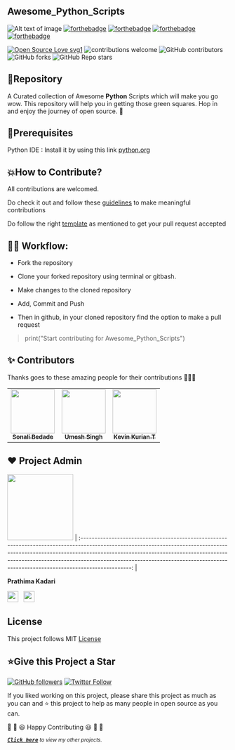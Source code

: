 <h2>Awesome_Python_Scripts</h2>

![Alt text of image](https://github.com/prathimacode-hub/prathimacode-hub/blob/main/CoverPhoto.png)
[![forthebadge](https://forthebadge.com/images/badges/built-by-developers.svg)](https://forthebadge.com)
[![forthebadge](https://forthebadge.com/images/badges/built-with-swag.svg)](https://forthebadge.com)
[![forthebadge](https://forthebadge.com/images/badges/built-with-love.svg)](https://forthebadge.com)
[![forthebadge](https://forthebadge.com/images/badges/made-with-python.svg)](https://forthebadge.com)

[![Open Source Love svg1](https://badges.frapsoft.com/os/v1/open-source.svg?v=103)](https://github.com/ellerbrock/open-source-badges/) ![contributions welcome](https://img.shields.io/static/v1.svg?label=Contributions&message=Welcome&color=0059b3&style=flat-square) ![GitHub contributors](https://img.shields.io/github/contributors-anon/prathimacode-hub/Awesome_Python_Scripts) ![GitHub forks](https://img.shields.io/github/forks/prathimacode-hub/Awesome_Python_Scripts?style=social) ![GitHub Repo stars](https://img.shields.io/github/stars/prathimacode-hub/Awesome_Python_Scripts?style=social) </p> 


<h2>📌Repository</h2>

A Curated collection of Awesome **Python** Scripts which will make you go wow. This repository will help you in getting those green squares. Hop in and enjoy the journey of open source. 🚀


<h2>💛Prerequisites</h2>

Python IDE : Install it by using this link [python.org](https://www.python.org/downloads/)


<h2>💥How to Contribute?</h2>

All contributions are welcomed.

Do check it out and follow these [guidelines](CONTRIBUTING_GUIDELINES.md) to make meaningful contributions

Do follow the right [template](TEMPLATE.md) as mentioned to get your pull request accepted


<h2>👨‍💻 Workflow:</h2>

- Fork the repository

- Clone your forked repository using terminal or gitbash.

- Make changes to the cloned repository

- Add, Commit and Push

- Then in github, in your cloned repository find the option to make a pull request 

> print("Start contributing for Awesome_Python_Scripts")


<h2> ✨ Contributors </h2>

Thanks goes to these amazing people for their contributions 🎉🎉🎉

<!-- ALL-CONTRIBUTORS-LIST:START - Do not remove or modify this section -->
<!-- prettier-ignore-start -->
<!-- markdownlint-disable -->
<table>
<tr>
<td align="center"><a href="https://github.com/sonaliBedade"><img src="https://avatars.githubusercontent.com/u/71630760?v=4" width="100px;" alt=""/><br /><sub><b>Sonali Bedade</b></sub></a><br /> </td>
<td align="center"><a href="https://github.com/Umesh-01"><img src="https://avatars.githubusercontent.com/u/83420185?v=4" width="100px;" alt=""/><br /><sub><b>Umesh Singh</b></sub></a><br /> </td>
<td align="center"><a href="https://github.com/KevinKurian7"><img src="https://avatars.githubusercontent.com/u/54651915?v=4" width="100px;" alt=""/><br /><sub><b>Kevin Kurian T</b></sub></a><br /> </td>
</tr>
</table>

<!-- markdownlint-enable -->
<!-- prettier-ignore-end -->
<!-- ALL-CONTRIBUTORS-LIST:END -->


<h2> ❤️ Project Admin</h2>

<a href="https://github.com/prathimacode-hub"><img src="https://github.com/prathimacode-hub/prathimacode-hub/blob/main/Prathima%20updated%20profile%20pic.jpg" width=150px height=150px /></a>
| :------------------------------------------------------------------------------------------------------------------------------------------------------------------------------------------------------------------------------------------------------------------------------------------------------------------------------------------: |

**Prathima Kadari**

<a href="https://twitter.com/prathimak88"><img src="https://upload.wikimedia.org/wikipedia/fr/thumb/c/c8/Twitter_Bird.svg/1200px-Twitter_Bird.svg.png" width="25"></img></a>&nbsp;&nbsp; <a href="https://www.linkedin.com/in/prathima-kadari/"><img src="https://www.felberpr.com/wp-content/uploads/linkedin-logo.png" width="25"></img></a>


<h2> License</h2>

This project follows MIT [License](LICENSE)


<h2>⭐Give this Project a Star</h2>

[![GitHub followers](https://img.shields.io/github/followers/prathimacode-hub.svg?label=Follow%20@prathimacode-hub&style=social)](https://github.com/prathimak88/)  [![Twitter Follow](https://img.shields.io/twitter/follow/prathimak88?style=social)](https://twitter.com/prathimak88)

If you liked working on this project, please share this project as much as you can and ⭐ this project to help as many people in open source as you can. 

🎉 🎊 😃 Happy Contributing 😃 🎊 🎉


<sup><kbd>***[Click here](https://github.com/prathimacode-hub/prathimacode-hub/blob/main/PROJECTS.md)***</kbd> *to view my other projects.</sup>* <br>
</td>
